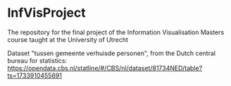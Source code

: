 # InfVisProject
The repository for the final project of the Information Visualisation Masters course taught at the University of Utrecht

Dataset "tussen gemeente verhuisde personen", from the Dutch central bureau for statistics: https://opendata.cbs.nl/statline/#/CBS/nl/dataset/81734NED/table?ts=1733910455691



